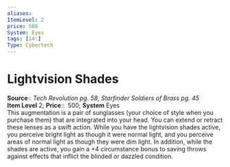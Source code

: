 ```yaml
---
aliases: 
ItemLevel: 2
price: 500
System: Eyes
tags: [14:]
Type: Cybertech
---
```


# Lightvision Shades

**Source**:: _Tech Revolution pg. 58_, _Starfinder Soldiers of Brass pg. 45_  
**Item Level** 2;
**Price**::  500; **System** Eyes  
This augmentation is a pair of sunglasses (your choice of style when you purchase them) that are integrated into your head. You can extend or retract these lenses as a swift action. While you have the lightvision shades active, you perceive bright light as though it were normal light, and you perceive areas of normal light as though they were dim light. In addition, while the shades are active, you gain a +4 circumstance bonus to saving throws against effects that inflict the blinded or dazzled condition.
